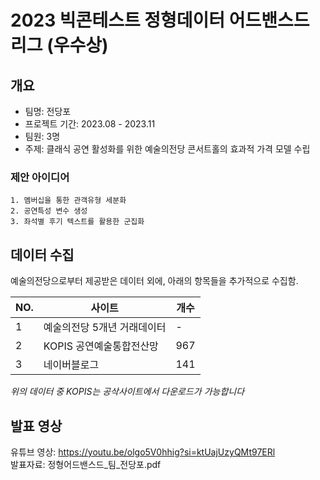 # 2023 빅콘테스트 정형데이터 어드밴스드 리그 (우수상)

## 개요
- 팀명: 전당포
- 프로젝트 기간: 2023.08 - 2023.11
- 팀원: 3명
- 주제: 클래식 공연 활성화를 위한 예술의전당 콘서트홀의 효과적 가격 모델 수립

### 제안 아이디어
	1. 멤버십을 통한 관객유형 세분화
	2. 공연특성 변수 생성
	3. 좌석별 후기 텍스트를 활용한 군집화 

## 데이터 수집
예술의전당으로부터 제공받은 데이터 외에, 아래의 항목들을 추가적으로 수집함.

| NO. | 사이트 | 개수 |
| --- | --- | --- |
| 1 | 예술의전당 5개년 거래데이터 | - | 
| 2 | KOPIS 공연예술통합전산망 | 967 | 
| 3 | 네이버블로그 | 141 |

*위의 데이터 중 KOPIS는 공삭사이트에서 다운로드가 가능합니다*


## 발표 영상
유튜브 영상: https://youtu.be/olgo5V0hhig?si=ktUajUzyQMt97ERl <br/>
발표자료: 정형어드밴스드_팀_전당포.pdf


